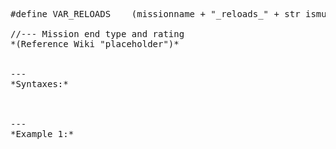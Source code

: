 <pre>#define VAR_RELOADS	(missionname + "_reloads_" + str ismultiplayer)

//--- Mission end type and rating
*(Reference Wiki "placeholder")*


---
*Syntaxes:*

<!-- [] call `BIS_fnc_missionHandlers` -->

---
*Example 1:*

<!-- 
```sqf
[] call BIS_fnc_missionHandlers;
``` -->